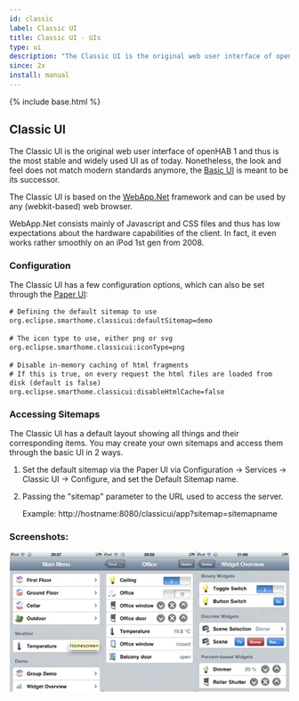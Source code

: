 ```yaml
---
id: classic
label: Classic UI
title: Classic UI - UIs
type: ui
description: "The Classic UI is the original web user interface of openHAB 1 and thus is the most stable and widely used UI as of today."
since: 2x
install: manual
---
```


<!-- Attention authors: Do not edit directly. Please add your changes to the appropriate source repository -->

{% include base.html %}

## Classic UI

The Classic UI is the original web user interface of openHAB 1 and thus is the most stable and widely used UI as of today.
Nonetheless, the look and feel does not match modern standards anymore, the [Basic UI](../basic/readme.html) is meant to be its successor.

The Classic UI is based on the [WebApp.Net](http://webapp-net.com/) framework and can be used by any (webkit-based) web browser. 

WebApp.Net consists mainly of Javascript and CSS files and thus has low expectations about the hardware capabilities of the client. In fact, it even works rather smoothly on an iPod 1st gen from 2008.

### Configuration

The Classic UI has a few configuration options, which can also be set through the [Paper UI](../paper/readme.html):

```
# Defining the default sitemap to use
org.eclipse.smarthome.classicui:defaultSitemap=demo

# The icon type to use, either png or svg
org.eclipse.smarthome.classicui:iconType=png

# Disable in-memory caching of html fragments
# If this is true, on every request the html files are loaded from disk (default is false)
org.eclipse.smarthome.classicui:disableHtmlCache=false
```

### Accessing Sitemaps

The Classic UI has a default layout showing all things and their corresponding items. You may create your own sitemaps and access them through the basic UI in 2 ways.

1. Set the default sitemap via the Paper UI via Configuration -> Services -> Classic UI -> Configure, and set the Default Sitemap name.

2. Passing the "sitemap" parameter to the URL used to access the server.

      Example: http://hostname:8080/classicui/app?sitemap=sitemapname

### Screenshots:

![Screenshot](doc/screenshot.png)


